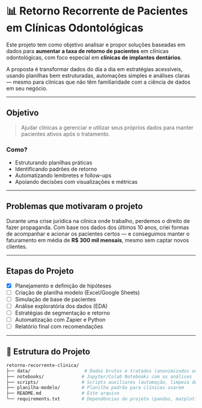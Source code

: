 # 📊 Retorno Recorrente de Pacientes em Clínicas Odontológicas



Este projeto tem como objetivo analisar e propor soluções baseadas em dados para **aumentar a taxa de retorno de pacientes** em clínicas odontológicas, com foco especial em **clínicas de implantes dentários**.

A proposta é transformar dados do dia a dia em estratégias acessíveis, usando planilhas bem estruturadas, automações simples e análises claras — mesmo para clínicas que não têm familiaridade com a ciência de dados em seu negócio.

---

## Objetivo

> Ajudar clínicas a gerenciar e utilizar seus próprios dados para manter pacientes ativos após o tratamento.

### Como?
- Estruturando planilhas práticas
- Identificando padrões de retorno
- Automatizando lembretes e follow-ups
- Apoiando decisões com visualizações e métricas

---

##  Problemas que motivaram o projeto

Durante uma crise jurídica na clínica onde trabalho, perdemos o direito de fazer propaganda. Com base nos dados dos últimos 10 anos, criei formas de acompanhar e acionar os pacientes certos — e conseguimos manter o faturamento em média de **R$ 300 mil mensais**, mesmo sem captar novos clientes.

---

##  Etapas do Projeto

- [x] Planejamento e definição de hipóteses
- [ ] Criação de planilha modelo (Excel/Google Sheets)
- [ ] Simulação de base de pacientes
- [ ] Análise exploratória dos dados (EDA)
- [ ] Estratégias de segmentação e retorno
- [ ] Automatização com Zapier e Python
- [ ] Relatório final com recomendações

---

## 📂 Estrutura do Projeto

```bash
retorno-recorrente-clinica/
├── data/                    # Dados brutos e tratados (anonimizados ou simulados)
├── notebooks/              # Jupyter/Colab Notebooks com as análises
├── scripts/                # Scripts auxiliares (automação, limpeza de dados e etc)
├── planilha-modelo/        # Planilha padrão para clínicas usarem
├── README.md               # Este arquivo
└── requirements.txt        # Dependências do projeto (pandas, matplotlib, etc.)
